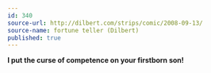 ```yaml
---
id: 340
source-url: http://dilbert.com/strips/comic/2008-09-13/
source-name: fortune teller (Dilbert)
published: true
---
```

<strong>I put the curse of competence on your firstborn son!</strong>
